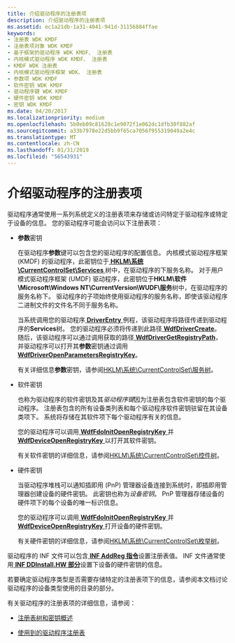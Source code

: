 ```yaml
---
title: 介绍驱动程序的注册表项
description: 介绍驱动程序的注册表项
ms.assetid: ec1a21db-1a31-4041-941d-31156884ffae
keywords:
- 注册表 WDK KMDF
- 注册表项对象 WDK KMDF
- 基于框架的驱动程序 WDK KMDF、 注册表
- 内核模式驱动程序 WDK KMDF、 注册表
- KMDF WDK 注册表
- 内核模式驱动程序框架 WDK、 注册表
- 参数项 WDK KMDF
- 软件密钥 WDK KMDF
- 驱动程序键 WDK KMDF
- 硬件密钥 WDK KMDF
- 密钥 WDK KMDF
ms.date: 04/20/2017
ms.localizationpriority: medium
ms.openlocfilehash: 5b0eb09c81628c1e9072f1e062dc1dfb30f882af
ms.sourcegitcommit: a33b7978e22d5bb9f65ca7056f955319049a2e4c
ms.translationtype: MT
ms.contentlocale: zh-CN
ms.lasthandoff: 01/31/2019
ms.locfileid: "56543931"
---
```

# <a name="introduction-to-registry-keys-for-drivers"></a>介绍驱动程序的注册表项


驱动程序通常使用一系列系统定义的注册表项来存储或访问特定于驱动程序或特定于设备的信息。 您的驱动程序可能会访问以下注册表项：

-   **参数**密钥

    在驱动程序**参数**键可以包含您的驱动程序的配置信息。 内核模式驱动程序框架 (KMDF) 的驱动程序，此密钥位于[ **HKLM\\系统\\CurrentControlSet\\Services** ](https://msdn.microsoft.com/library/windows/hardware/ff546188)树中，在驱动程序的下服务名称。 对于用户模式驱动程序框架 (UMDF) 驱动程序，此密钥位于**HKLM\\软件\\Microsoft\\Windows NT\\CurrentVersion\\WUDF\\服务**树中，在驱动程序的服务名称下。 驱动程序的子项始终使用驱动程序的服务名称，即使该驱动程序二进制文件的文件名不同于服务名称。

    当系统调用您的驱动程序[ **DriverEntry** ](https://msdn.microsoft.com/library/windows/hardware/ff540807)例程，该驱动程序将路径传递到驱动程序的**Services**树。 您的驱动程序必须将传递到此路径[ **WdfDriverCreate**](https://msdn.microsoft.com/library/windows/hardware/ff547175)。 随后，该驱动程序可以通过调用获取的路径[ **WdfDriverGetRegistryPath**](https://msdn.microsoft.com/library/windows/hardware/ff547187)，并驱动程序可以打开其**参数**密钥通过调用[ **WdfDriverOpenParametersRegistryKey**](https://msdn.microsoft.com/library/windows/hardware/ff547202)。

    有关详细信息**参数**密钥，请参阅[HKLM\\系统\\CurrentControlSet\\服务树](https://msdn.microsoft.com/library/windows/hardware/ff546188)。

-   软件密钥

    也称为驱动程序的软件密钥及其*驱动程序键*因为注册表包含软件密钥的每个驱动程序。 注册表包含的所有设备类列表和每个驱动程序软件密钥驻留在其设备类项下。 系统将存储在其软件项下每个驱动程序有关的信息。

    您的驱动程序可以调用[ **WdfFdoInitOpenRegistryKey** ](https://msdn.microsoft.com/library/windows/hardware/ff547249)并[ **WdfDeviceOpenRegistryKey** ](https://msdn.microsoft.com/library/windows/hardware/ff546804)以打开其软件密钥。

    有关软件密钥的详细信息，请参阅[HKLM\\系统\\CurrentControlSet\\控件树](https://msdn.microsoft.com/library/windows/hardware/ff546165)。

-   硬件密钥

    当驱动程序堆栈可以通知插即用 (PnP) 管理器设备连接到系统时，即插即用管理器创建设备的硬件密钥。 此密钥也称为*设备密钥*。 PnP 管理器存储设备的硬件项下的每个设备的唯一标识信息。

    您的驱动程序可以调用[ **WdfFdoInitOpenRegistryKey** ](https://msdn.microsoft.com/library/windows/hardware/ff547249)并[ **WdfDeviceOpenRegistryKey** ](https://msdn.microsoft.com/library/windows/hardware/ff546804)打开设备的硬件密钥。

    有关硬件密钥的详细信息，请参阅[HKLM\\系统\\CurrentControlSet\\枚举树](https://msdn.microsoft.com/library/windows/hardware/ff546173)。

驱动程序的 INF 文件可以包含[ **INF AddReg 指令**](https://msdn.microsoft.com/library/windows/hardware/ff546320)设置注册表值。 INF 文件通常使用[ **INF DDInstall.HW 部分**](https://msdn.microsoft.com/library/windows/hardware/ff547330)设置下设备的硬件密钥的信息。

若要确定驱动程序类型是否需要存储特定的注册表项下的信息，请参阅本文档讨论驱动程序的设备类型使用的目录的部分。

有关驱动程序的注册表项的详细信息，请参阅：

-   [注册表树和密钥概述](https://msdn.microsoft.com/library/windows/hardware/ff549538)

-   [使用到的驱动程序注册表](https://msdn.microsoft.com/library/windows/hardware/ff565537)

 

 





